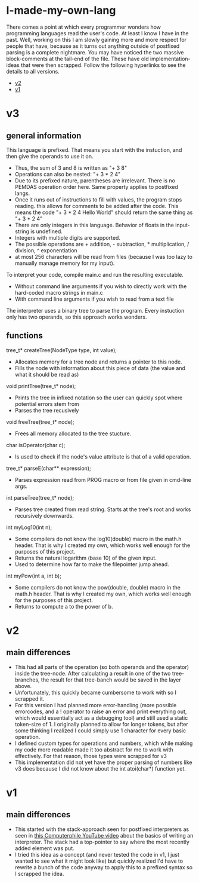 # I-made-my-own-lang
There comes a point at which every programmer wonders how programming languages read the user's code. At least I know I have in the past. Well, working on this I am slowly gaining more and more respect for people that have, because as it turns out anything outside of postfixed parsing is a complete nightmare.
You may have noticed the two massive block-comments at the tail-end of the file. These have old implementation-ideas that were then scrapped. Follow the following hyperlinks to see the details to all versions.
- [v2](#v2)
- [v1](#v1)

# v3
## general information
This language is prefixed. That means you start with the instuction, and then give the operands to use it on.
- Thus, the sum of 3 and 8 is written as "+ 3 8"
- Operations can also be nested: "+ 3 * 2 4"
- Due to its prefixed nature, parentheses are irrelevant. There is no PEMDAS operation order here. Same property applies to postfixed langs.
- Once it runs out of instructions to fill with values, the program stops reading. this allows for comments to be added after the code. This means the code "+ 3 * 2 4 Hello World" should return the same thing as "+ 3 * 2 4"
- There are only integers in this language. Behavior of floats in the input-string is undefined.
- Integers with multiple digits are supported.
- The possible operations are + addition, - subtraction, * multiplication, / division, ^ exponentiation
- at most 256 characters will be read from files (because I was too lazy to manually manage memory for my input).

To interpret your code, compile main.c and run the resulting executable.
- Without command line arguments if you wish to directly work with the hard-coded macro strings in main.c
- With command line arguments if you wish to read from a text file

The interpreter uses a binary tree to parse the program. Every instuction only has two operands, so this approach works wonders.

## functions
tree_t* createTree(NodeType type, int value);
- Allocates memory for a tree node and returns a pointer to this node.
- Fills the node with information about this piece of data (the value and what it should be read as)

void printTree(tree_t* node);
- Prints the tree in infixed notation so the user can quickly spot where potential errors stem from
- Parses the tree recusively

void freeTree(tree_t* node);
- Frees all memory allocated to the tree stucture.

char isOperator(char c);
- Is used to check if the node's value attribute is that of a valid operation.

tree_t* parseE(char** expression);
- Parses expression read from PROG macro or from file given in cmd-line args.

int parseTree(tree_t* node);
- Parses tree created from read string. Starts at the tree's root and works recursively downwards.

int myLog10(int n);
- Some compilers do not know the log10(double) macro in the math.h header. That is why I created my own, which works well enough for the purposes of this project.
- Returns the natural logarithm (base 10) of the given input.
- Used to determine how far to make the filepointer jump ahead.

int myPow(int a, int b);
- Some compilers do not know the pow(double, double) macro in the math.h header. That is why I created my own, which works well enough for the purposes of this project.
- Returns to compute a to the power of b.

# v2
## main differences
- This had all parts of the operation (so both operands and the operator) inside the tree-node. After calculating a result in one of the two tree-branches, the result for that tree-banch would be saved in the layer above.
- Unfortunately, this quickly became cumbersome to work with so I scrapped it.
- For this version I had planned more error-handling (more possible errorcodes, and a ! operator to raise an error and print everything out, which would essentially act as a debugging tool) and still used a static token-size of 1. I originally planned to allow for longer tokens, but after some thinking I realized I could simply use 1 character for every basic operation.
- I defined custom types for operations and numbers, which while making my code more readable made it too abstract for me to work with effectively. For that reason, those types were scrapped for v3
- This implementation did not yet have the proper parsing of numbers like v3 does because I did not know about the int atoi(char*) function yet.

# v1
## main differences
- This started with the stack-approach seen for postfixed interpreters as seen in [this Computerphile YouTube video](https://www.youtube.com/watch?v=Q2UDHY5as90) about the basics of writing an interpreter. The stack had a top-pointer to say where the most recently added element was put.
- I tried this idea as a concept (and never tested the code in v1, I just wanted to see what it might look like) but quickly realized I'd have to rewrite a bunch of the code anyway to apply this to a prefixed syntax so I scrapped the idea.
